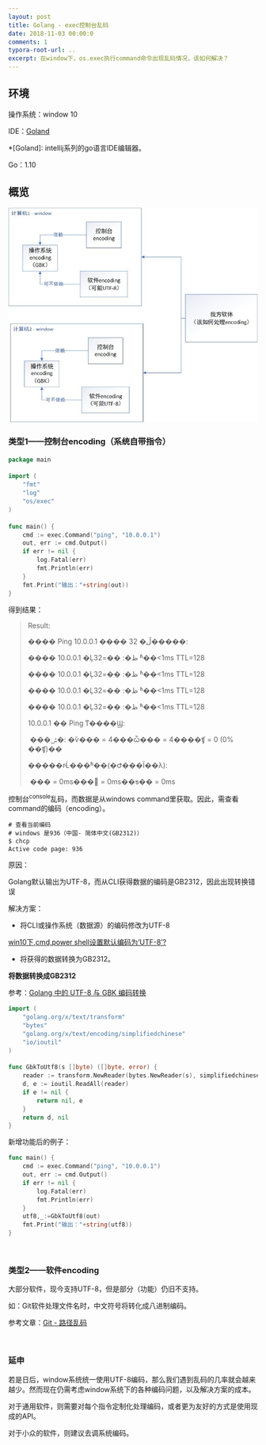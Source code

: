 ```yaml
---
layout: post
title: Golang - exec控制台乱码
date: 2018-11-03 00:00:0
comments: 1
typora-root-url: ..
excerpt: 在window下，os.exec执行command命令出现乱码情况，该如何解决？
---
```


## 环境

操作系统：window 10

IDE：[Goland](#Golang_abbr)		

*[Goland]: intellij系列的go语言IDE编辑器。

Go：1.10

## 概览

![1541584784598](/../assets/blog_res/1541584784598.png)

### 类型1——控制台encoding（系统自带指令）

```go
package main

import (
	"fmt"
	"log"
	"os/exec"
)

func main() {
	cmd := exec.Command("ping", "10.0.0.1")
	out, err := cmd.Output()
	if err != nil {
		log.Fatal(err)
		fmt.Println(err)
	}
	fmt.Print("输出："+string(out))
}
```

得到结果：

> Result: 
>
> ���� Ping 10.0.0.1 ���� 32 �ֽڵ�����:
>
> ���� 10.0.0.1 �Ļظ�: �ֽ�=32 ʱ��<1ms TTL=128
>
> ���� 10.0.0.1 �Ļظ�: �ֽ�=32 ʱ��<1ms TTL=128
>
> ���� 10.0.0.1 �Ļظ�: �ֽ�=32 ʱ��<1ms TTL=128
>
> ���� 10.0.0.1 �Ļظ�: �ֽ�=32 ʱ��<1ms TTL=128
>
> 10.0.0.1 �� Ping ͳ����Ϣ:
>
> ​    ���ݰ�: �ѷ��� = 4���ѽ��� = 4����ʧ = 0 (0% ��ʧ)��
>
> �����г̵Ĺ���ʱ��(�Ժ���Ϊ��λ):
>
> ​    ��� = 0ms��� = 0ms��ƽ�� = 0ms

控制台<sup>console</sup>乱码，而数据是从windows command里获取。因此，需查看command的编码（encoding）。

```shell
# 查看当前编码
# windows 是936（中国- 简体中文(GB2312)）
$ chcp
Active code page: 936
```

原因：

Golang默认输出为UTF-8，而从CLI获得数据的编码是GB2312，因此出现转换错误

解决方案：

- 将CLI或操作系统（数据源）的编码修改为UTF-8

[win10下,cmd,power shell设置默认编码为‘UTF-8’? ](https://www.zhihu.com/question/54724102/answer/380875686)

- 将获得的数据转换为GB2312。

**将数据转换成GB2312**

参考：[Golang 中的 UTF-8 与 GBK 编码转换](http://mengqi.info/html/2015/201507071345-using-golang-to-convert-text-between-gbk-and-utf-8.html)

```go
import (
	"golang.org/x/text/transform"
	"bytes"
	"golang.org/x/text/encoding/simplifiedchinese"
	"io/ioutil"
)

func GbkToUtf8(s []byte) ([]byte, error) {
	reader := transform.NewReader(bytes.NewReader(s), simplifiedchinese.GBK.NewDecoder())
	d, e := ioutil.ReadAll(reader)
	if e != nil {
		return nil, e
	}
	return d, nil
}
```

 新增功能后的例子：

```go
func main() {
	cmd := exec.Command("ping", "10.0.0.1")
	out, err := cmd.Output()
	if err != nil {
		log.Fatal(err)
		fmt.Println(err)
	}
	utf8,_:=GbkToUtf8(out)
	fmt.Print("输出："+string(utf8))
}
```

<br>

### 类型2——软件encoding

大部分软件，现今支持UTF-8，但是部分（功能）仍旧不支持。

如：Git软件处理文件名时，中文符号将转化成八进制编码。

参考文章：[Git - 路径乱码](/Git-路径乱码)

<br>

### 延申

若是日后，window系统统一使用UTF-8编码，那么我们遇到乱码的几率就会越来越少。然而现在仍需考虑window系统下的各种编码问题，以及解决方案的成本。

对于通用软件，则需要对每个指令定制化处理编码，或者更为友好的方式是使用现成的API。

对于小众的软件，则建议去调系统编码。

